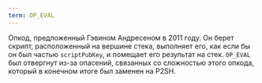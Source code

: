 ```yaml
---
term: OP_EVAL
---
```


Опкод, предложенный Гэвином Андресеном в 2011 году. Он берет скрипт, расположенный на вершине стека, выполняет его, как если бы он был частью `scriptPubKey`, и помещает его результат на стек. `OP_EVAL` был отвергнут из-за опасений, связанных со сложностью этого опкода, который в конечном итоге был заменен на P2SH.